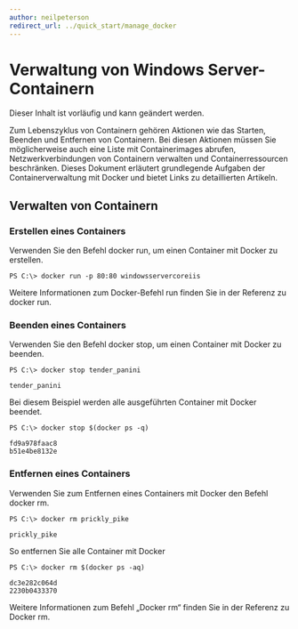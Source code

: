 ```yaml
---
author: neilpeterson
redirect_url: ../quick_start/manage_docker
---
```


# Verwaltung von Windows Server-Containern

<g id="1" ctype="x-strong">Dieser Inhalt ist vorläufig und kann geändert werden.</g>

Zum Lebenszyklus von Containern gehören Aktionen wie das Starten, Beenden und Entfernen von Containern. Bei diesen Aktionen müssen Sie möglicherweise auch eine Liste mit Containerimages abrufen, Netzwerkverbindungen von Containern verwalten und Containerressourcen beschränken. Dieses Dokument erläutert grundlegende Aufgaben der Containerverwaltung mit Docker und bietet Links zu detaillierten Artikeln.

## Verwalten von Containern

### Erstellen eines Containers

Verwenden Sie den Befehl <g id="2" ctype="x-code">docker run</g>, um einen Container mit Docker zu erstellen.

```none
PS C:\> docker run -p 80:80 windowsservercoreiis
```

Weitere Informationen zum Docker-Befehl <g id="2" ctype="x-code">run</g> finden Sie in der <g id="4CapsExtId1" ctype="x-link"><g id="4CapsExtId2" ctype="x-linkText">Referenz zu docker run</g><g id="4CapsExtId3" ctype="x-title"></g></g>.

### Beenden eines Containers

Verwenden Sie den Befehl <g id="2" ctype="x-code">docker stop</g>, um einen Container mit Docker zu beenden.

```none
PS C:\> docker stop tender_panini

tender_panini
```

Bei diesem Beispiel werden alle ausgeführten Container mit Docker beendet.

```none
PS C:\> docker stop $(docker ps -q)

fd9a978faac8
b51e4be8132e
```

### Entfernen eines Containers

Verwenden Sie zum Entfernen eines Containers mit Docker den Befehl <g id="2" ctype="x-code">docker rm</g>.

```none
PS C:\> docker rm prickly_pike

prickly_pike
```

So entfernen Sie alle Container mit Docker

```none
PS C:\> docker rm $(docker ps -aq)

dc3e282c064d
2230b0433370
```

Weitere Informationen zum Befehl „Docker rm“ finden Sie in der <g id="2CapsExtId1" ctype="x-link"><g id="2CapsExtId2" ctype="x-linkText">Referenz zu Docker rm</g><g id="2CapsExtId3" ctype="x-title"></g></g>.






<!--HONumber=Apr16_HO5-->


